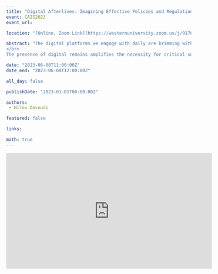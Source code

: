 ```yaml
---
title: "Digital Afterlives: Imagining Effective Policies and Regulations for Digital Remains"
event: CAIS2023
event_url: 

location: "[Online, Zoom Link](https://westernuniversity.zoom.us/j/91763770204)"

abstract: "The digital platforms we engage with daily are brimming with the digital traces of the dead. These digital remains – or the photos, videos, and text messages left behind by deceased internet users (Lingel 2013) have given rise to the digital death industry – an umbrella term for platforms that offer services such as online memorialisations, virtual funerals and graves, and interactions with avatars of the deceased through chatbots and virtual reality (Öhman and Floridi 2017). Mourners turn to these digital infrastructures to express their grief, memorialise loved ones, and to experience the continued presence of the deceased through their digital remains (Kasket 2020).
</br>
The presence of digital remains amplifies the necessity for critical social and legal norms for guidance pertaining to access, ownership, privacy, and the ethicalities of the accumulation of these vast amounts of data. Indeed, without effective policies and regulations that provide guidelines for service providers and internet users, the dead are not afforded privacy rights, nor is their postmortem data protected. Left exposed and with no legal safeguards in place, digital remains are vulnerable to offences with tremendous emotional implications for the bereaved. In recognising the emergence of the digital death industry as a new area of exploration, my lightning talk asks us to imagine constructing potential policies and regulations that serve to protect our posthumous digital footprint."

date: "2023-06-08T11:00:00Z"
date_end: "2023-06-08T12:00:00Z"

all_day: false

publishDate: "2023-01-01T00:00:00Z"

authors:
 - Nilou Davoudi

featured: false

links:

math: true
---
```


<iframe width="560" height="315" src="https://www.youtube.com/embed/MUwzo6mjlYs" title="YouTube video player" frameborder="0" allow="accelerometer; autoplay; clipboard-write; encrypted-media; gyroscope; picture-in-picture; web-share" allowfullscreen></iframe>
